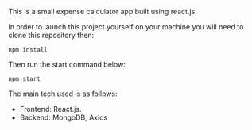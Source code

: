 This is a small expense calculator app built using react.js

In order to launch this project yourself on your machine you will need to clone this repository then:

```
npm install
```

Then run the start command below:

```
npm start
```

The main tech used is as follows:

- Frontend: React.js.
- Backend: MongoDB, Axios
